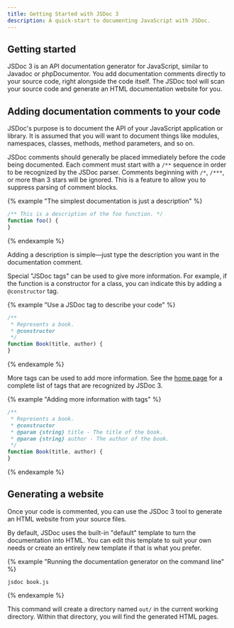 ```yaml
---
title: Getting Started with JSDoc 3
description: A quick-start to documenting JavaScript with JSDoc.
---
```


## Getting started

JSDoc 3 is an API documentation generator for JavaScript, similar to Javadoc or phpDocumentor. You
add documentation comments directly to your source code, right alongside the code itself. The JSDoc
tool will scan your source code and generate an HTML documentation website for you.

## Adding documentation comments to your code

JSDoc's purpose is to document the API of your JavaScript application or library. It is assumed that
you will want to document things like modules, namespaces, classes, methods, method parameters, and
so on.

JSDoc comments should generally be placed immediately before the code being documented. Each comment
must start with a `/**` sequence in order to be recognized by the JSDoc parser. Comments beginning
with `/*`, `/***`, or more than 3 stars will be ignored. This is a feature to allow you to suppress
parsing of comment blocks.

{% example "The simplest documentation is just a description" %}

```js
/** This is a description of the foo function. */
function foo() {
}
```
{% endexample %}

Adding a description is simple—just type the description you want in the documentation comment.

Special "JSDoc tags" can be used to give more information. For example, if the function is a
constructor for a class, you can indicate this by adding a `@constructor` tag.

{% example "Use a JSDoc tag to describe your code" %}

```js
/**
 * Represents a book.
 * @constructor
 */
function Book(title, author) {
}
```
{% endexample %}

More tags can be used to add more information. See the [home page][block-tags] for a complete list
of tags that are recognized by JSDoc 3.

{% example "Adding more information with tags" %}

```js
/**
 * Represents a book.
 * @constructor
 * @param {string} title - The title of the book.
 * @param {string} author - The author of the book.
 */
function Book(title, author) {
}
```
{% endexample %}

[block-tags]: index.html#block-tags

## Generating a website

Once your code is commented, you can use the JSDoc 3 tool to generate an HTML website from your
source files.

By default, JSDoc uses the built-in "default" template to turn the documentation into HTML. You can
edit this template to suit your own needs or create an entirely new template if that is what you
prefer.

{% example "Running the documentation generator on the command line" %}

```
jsdoc book.js
```
{% endexample %}

This command will create a directory named `out/` in the current working directory. Within that
directory, you will find the generated HTML pages.
